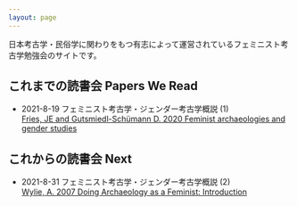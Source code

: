 ```yaml
---
layout: page
---
```


日本考古学・民俗学に関わりをもつ有志によって運営されているフェミニスト考古学勉強会のサイトです。

## これまでの読書会 Papers We Read 

- 2021-8-19 フェミニスト考古学・ジェンダー考古学概説 (1)<br>
            [Fries, JE and Gutsmiedl-Schümann D. 2020 Feminist archaeologies and gender studies](https://www.oxfordhandbooks.com/view/10.1093/oxfordhb/9780199567942.001.0001/oxfordhb-9780199567942-e-037)

## これからの読書会 Next 

- 2021-8-31 フェミニスト考古学・ジェンダー考古学概説 (2) <br>
            [Wylie, A. 2007 Doing Archaeology as a Feminist: Introduction](https://link.springer.com/article/10.1007/s10816-007-9034-4)
